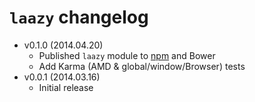 `laazy` changelog
======================

- v0.1.0 (2014.04.20)
	+ Published `laazy` module to [npm](https://www.npmjs.org/package/laazy) and Bower
  + Add Karma (AMD & global/window/Browser) tests
- v0.0.1 (2014.03.16)
	+ Initial release
